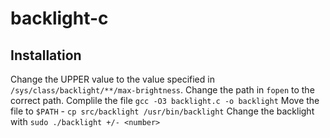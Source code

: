 # backlight-c

## Installation
Change the UPPER value to the value specified in `/sys/class/backlight/**/max-brightness`.
Change the path in `fopen` to the correct path.
Complile the file `gcc -O3 backlight.c -o backlight`
Move the file to `$PATH` - `cp src/backlight /usr/bin/backlight`
Change the backlight with `sudo ./backlight +/- <number>`
